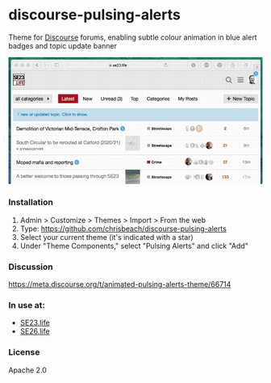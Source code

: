 # discourse-pulsing-alerts

Theme for [Discourse](https://meta.discourse.org) forums, enabling subtle colour animation 
in blue alert badges and topic update banner

![Demo](demo.gif)

### Installation

1. Admin > Customize > Themes > Import > From the web
2. Type: https://github.com/chrisbeach/discourse-pulsing-alerts
4. Select your current theme (it's indicated with a star)
5. Under "Theme Components," select "Pulsing Alerts" and click "Add"

### Discussion

https://meta.discourse.org/t/animated-pulsing-alerts-theme/66714

### In use at:

* [SE23.life](https://se23.life)
* [SE26.life](https://se26.life)

### License 
Apache 2.0

